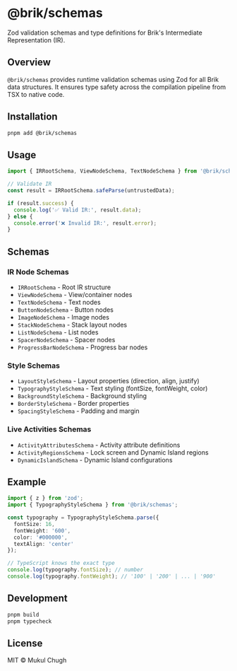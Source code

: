 # @brik/schemas

Zod validation schemas and type definitions for Brik's Intermediate Representation (IR).

## Overview

`@brik/schemas` provides runtime validation schemas using Zod for all Brik data structures. It ensures type safety across the compilation pipeline from TSX to native code.

## Installation

```bash
pnpm add @brik/schemas
```

## Usage

```typescript
import { IRRootSchema, ViewNodeSchema, TextNodeSchema } from '@brik/schemas';

// Validate IR
const result = IRRootSchema.safeParse(untrustedData);

if (result.success) {
  console.log('✅ Valid IR:', result.data);
} else {
  console.error('❌ Invalid IR:', result.error);
}
```

## Schemas

### IR Node Schemas

- `IRRootSchema` - Root IR structure
- `ViewNodeSchema` - View/container nodes
- `TextNodeSchema` - Text nodes
- `ButtonNodeSchema` - Button nodes
- `ImageNodeSchema` - Image nodes
- `StackNodeSchema` - Stack layout nodes
- `ListNodeSchema` - List nodes
- `SpacerNodeSchema` - Spacer nodes
- `ProgressBarNodeSchema` - Progress bar nodes

### Style Schemas

- `LayoutStyleSchema` - Layout properties (direction, align, justify)
- `TypographyStyleSchema` - Text styling (fontSize, fontWeight, color)
- `BackgroundStyleSchema` - Background styling
- `BorderStyleSchema` - Border properties
- `SpacingStyleSchema` - Padding and margin

### Live Activities Schemas

- `ActivityAttributesSchema` - Activity attribute definitions
- `ActivityRegionsSchema` - Lock screen and Dynamic Island regions
- `DynamicIslandSchema` - Dynamic Island configurations

## Example

```typescript
import { z } from 'zod';
import { TypographyStyleSchema } from '@brik/schemas';

const typography = TypographyStyleSchema.parse({
  fontSize: 16,
  fontWeight: '600',
  color: '#000000',
  textAlign: 'center'
});

// TypeScript knows the exact type
console.log(typography.fontSize); // number
console.log(typography.fontWeight); // '100' | '200' | ... | '900'
```

## Development

```bash
pnpm build
pnpm typecheck
```

## License

MIT © Mukul Chugh
